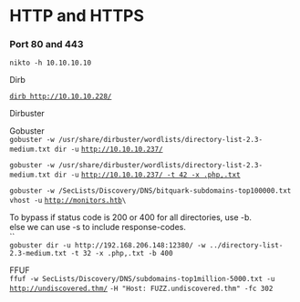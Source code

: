 # HTTP and HTTPS

### Port 80 and 443

`nikto -h 10.10.10.10`

Dirb

[ `dirb http://10.10.10.228/`](http://10.10.10.228/portal/)

Dirbuster

Gobuster\
`gobuster -w /usr/share/dirbuster/wordlists/directory-list-2.3-medium.txt dir -u` [`http://10.10.10.237/`](http://10.10.10.237)

`gobuster -w /usr/share/dirbuster/wordlists/directory-list-2.3-medium.txt dir -u` [`http://10.10.10.237/ -t 42 -x .php,.txt`](http://10.10.10.237)

`gobuster -w /SecLists/Discovery/DNS/bitquark-subdomains-top100000.txt vhost -u` [`http://monitors.htb`](http://monitors.htb)``\
``

To bypass if status code is 200 or 400 for all directories, use -b.\
else we can use -s to include response-codes.\
``\
`gobuster dir -u http://192.168.206.148:12380/ -w ../directory-list-2.3-medium.txt -t 32 -x .php,.txt -b 400`

FFUF\
`ffuf -w SecLis­ts/­Dis­cov­ery­/DN­S/s­ubd­oma­ins­-to­p1m­ill­ion­-50­00.txt -u` [`http:/­/un­dis­cov­ere­d.thm/`](https://cheatography.com/%22http://undiscovered.thm/%22) `-H "­Host: FUZZ.u­ndi­sco­ver­ed.t­hm­" -fc 302`

